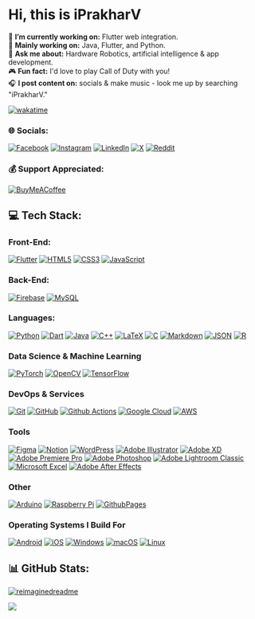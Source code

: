 #  Hi, this is iPrakharV
🔭 **I’m currently working on:**  Flutter web integration.<br>
💬 **Mainly working on:** Java, Flutter, and Python.<br>
🤖 **Ask me about:** Hardware Robotics, artificial intelligence & app development.<br>
🎮 **Fun fact:** I'd love to play Call of Duty with you!<br>
🎧 **I post content on:** socials & make music - look me up by searching "iPrakharV."<br>

 [![wakatime](https://wakatime.com/badge/user/018d9a71-98de-42e5-88e5-a6de48bc3060.svg)](https://wakatime.com/@018d9a71-98de-42e5-88e5-a6de48bc3060)<br/>

### 🌐 Socials:
[![Facebook](https://img.shields.io/badge/Facebook-%231877F2.svg?style=for-the-badge&logo=Facebook&logoColor=white)](https://facebook.com/iprakharv) 
[![Instagram](https://img.shields.io/badge/Instagram-%23E4405F.svg?style=for-the-badge&logo=Instagram&logoColor=white)](https://instagram.com/iprakharv) 
[![LinkedIn](https://img.shields.io/badge/LinkedIn-%230077B5.svg?style=for-the-badge&logo=linkedin&logoColor=white)](https://linkedin.com/in/iprakharv) 
[![X](https://img.shields.io/badge/X-black.svg?style=for-the-badge&logo=X&logoColor=white)](https://x.com/iprakharv) 
[![Reddit](https://img.shields.io/badge/Reddit-%23FF4500.svg?style=for-the-badge&logo=Reddit&logoColor=white)](https://reddit.com/user/iprakharv)

### 💰 Support Appreciated:
  [![BuyMeACoffee](https://img.shields.io/badge/Buy%20Me%20a%20Coffee-ffdd00?style=for-the-badge&logo=buy-me-a-coffee&logoColor=black)](https://buymeacoffee.com/iprakharv) 

## 💻 Tech Stack:

### Front-End:
[![Flutter](https://img.shields.io/badge/Flutter-%2302569B.svg?style=for-the-badge&logo=Flutter&logoColor=white)](https://flutter.dev/)
[![HTML5](https://img.shields.io/badge/html5-%23E34F26.svg?style=for-the-badge&logo=html5&logoColor=white)](https://developer.mozilla.org/en-US/docs/Web/HTML)
[![CSS3](https://img.shields.io/badge/css3-%231572B6.svg?style=for-the-badge&logo=css3&logoColor=white)](https://css3.com/)
[![JavaScript](https://img.shields.io/badge/javascript-%23323330.svg?style=for-the-badge&logo=javascript&logoColor=%23F7DF1E)](https://developer.mozilla.org/en-US/docs/Web/JavaScript)<br>



### Back-End:
[![Firebase](https://img.shields.io/badge/firebase-%23039BE5.svg?style=for-the-badge&logo=firebase)](https://firebase.google.com/)
[![MySQL](https://img.shields.io/badge/mysql-%2300000f.svg?style=for-the-badge&logo=mysql&logoColor=white)](https://www.mysql.com/)<br>



### Languages:
[![Python](https://img.shields.io/badge/python-3670A0?style=for-the-badge&logo=python&logoColor=ffdd54)](https://python.org)
[![Dart](https://img.shields.io/badge/dart-%230175C2.svg?style=for-the-badge&logo=dart&logoColor=white)](https://dart.dev/)
[![Java](https://img.shields.io/badge/java-%23ED8B00.svg?style=for-the-badge&logo=openjdk&logoColor=white)](https://www.java.com/en/)
[![C++](https://img.shields.io/badge/c++-%2300599C.svg?style=for-the-badge&logo=c%2B%2B&logoColor=white)](https://devdocs.io/cpp/)
[![LaTeX](https://img.shields.io/badge/latex-%23008080.svg?style=for-the-badge&logo=latex&logoColor=white)](https://www.latex-project.org/)
[![C](https://img.shields.io/badge/c-%2300599C.svg?style=for-the-badge&logo=c&logoColor=white)](https://en.cppreference.com/w/c/language)
[![Markdown](https://img.shields.io/badge/markdown-%23000000.svg?style=for-the-badge&logo=markdown&logoColor=white)](https://www.markdownguide.org/)
[![JSON](https://img.shields.io/badge/json-5E5C5C?style=for-the-badge&logo=json&logoColor=white)](https://www.json.org/json-en.html)
[![R](https://img.shields.io/badge/r-%23276DC3.svg?style=for-the-badge&logo=r&logoColor=white)](https://www.r-project.org/)<br>


### Data Science & Machine Learning
[![PyTorch](https://img.shields.io/badge/PyTorch-%23EE4C2C.svg?style=for-the-badge&logo=PyTorch&logoColor=white)](https://pytorch.org/)
[![OpenCV](https://img.shields.io/badge/opencv-%23white.svg?style=for-the-badge&logo=opencv&logoColor=white)](https://opencv.org/)
[![TensorFlow](https://img.shields.io/badge/TensorFlow-%23FF6F00.svg?style=for-the-badge&logo=TensorFlow&logoColor=white)](https://www.tensorflow.org/)<br>

### DevOps & Services
[![Git](https://img.shields.io/badge/git-%23F05033.svg?style=for-the-badge&logo=git&logoColor=white)](https://git-scm.com/)
[![GitHub](https://img.shields.io/badge/github-%23121011.svg?style=for-the-badge&logo=github&logoColor=white)](https://github.com)
[![Github Actions](https://img.shields.io/badge/GitHub%20Actions-2088FF?style=for-the-badge&logo=GitHub%20Actions&logoColor=white)](https://github.com/features/actions)
[![Google Cloud](https://img.shields.io/badge/GoogleCloud-%234285F4.svg?style=for-the-badge&logo=google-cloud&logoColor=white)](https://cloud.google.com/)
[![AWS](https://img.shields.io/badge/Amazon_AWS-232F3E?style=for-the-badge&logo=amazon-aws&logoColor=white)](https://aws.amazon.com/)


### Tools
[![Figma](https://img.shields.io/badge/figma-%23F24E1E.svg?style=for-the-badge&logo=figma&logoColor=white)](https://www.figma.com/)
[![Notion](https://img.shields.io/badge/Notion-%23000000.svg?style=for-the-badge&logo=notion&logoColor=white)](https://www.notion.so/)
[![WordPress](https://img.shields.io/badge/WordPress-%23117AC9.svg?style=for-the-badge&logo=WordPress&logoColor=white)](https://wordpress.com/)
[![Adobe Illustrator](https://img.shields.io/badge/adobe%20illustrator-%23FF9A00.svg?style=for-the-badge&logo=adobe%20illustrator&logoColor=white)](https://www.adobe.com/in/products/illustrator.html)
[![Adobe XD](https://img.shields.io/badge/Adobe%20XD-470137?style=for-the-badge&logo=Adobe%20XD&logoColor=#FF61F6)](https://adobexdplatform.com/)<br>
[![Adobe Premiere Pro](https://img.shields.io/badge/Adobe%20Premiere%20Pro-9999FF.svg?style=for-the-badge&logo=Adobe%20Premiere%20Pro&logoColor=white)](https://www.adobe.com/in/products/premiere.html)
[![Adobe Photoshop](https://img.shields.io/badge/adobe%20photoshop-%2331A8FF.svg?style=for-the-badge&logo=adobe%20photoshop&logoColor=white)](https://www.adobe.com/products/photoshop.html)
[![Adobe Lightroom Classic](https://img.shields.io/badge/Adobe%20Lightroom%20Classic-31A8FF.svg?style=for-the-badge&logo=Adobe%20Lightroom%20Classic&logoColor=white)](https://www.adobe.com/in/products/photoshop-lightroom-classic.html)
[![Microsoft Excel](https://img.shields.io/badge/Microsoft_Excel-217346?style=for-the-badge&logo=microsoft-excel&logoColor=white)](https://www.microsoft.com/en-in/microsoft-365/excel)
[![Adobe After Effects](https://img.shields.io/badge/Adobe%20After%20Effects-9999FF.svg?style=for-the-badge&logo=Adobe%20After%20Effects&logoColor=white)](https://www.adobe.com/products/aftereffects.html)<br>


### Other
[![Arduino](https://img.shields.io/badge/-Arduino-00979D?style=for-the-badge&logo=Arduino&logoColor=white)](https://www.arduino.cc/)
[![Raspberry Pi](https://img.shields.io/badge/-RaspberryPi-C51A4A?style=for-the-badge&logo=Raspberry-Pi)](https://www.raspberrypi.com/)
[![GithubPages](https://img.shields.io/badge/github%20pages-121013?style=for-the-badge&logo=github&logoColor=white)](https://pages.github.com/)

### Operating Systems I Build For
[![Android](https://img.shields.io/badge/Android-3DDC84?style=for-the-badge&logo=android&logoColor=white)](https://www.android.com/)
[![iOS](https://img.shields.io/badge/iOS-000000?style=for-the-badge&logo=ios&logoColor=white)](https://developer.apple.com/ios/)
[![Windows](https://img.shields.io/badge/Windows-0078D6?style=for-the-badge&logo=windows&logoColor=white)](https://www.microsoft.com/en-in/windows?r=1)
[![macOS](https://img.shields.io/badge/mac%20os-000000?style=for-the-badge&logo=macos&logoColor=F0F0F0)](https://www.apple.com/in/macos/sonoma/)
[![Linux](https://img.shields.io/badge/Linux-FCC624?style=for-the-badge&logo=linux&logoColor=black)](https://www.linux.org/)




## 📊 GitHub Stats:

[![reimaginedreadme](https://myreadme.vercel.app/api/embed/iprakharv?panels=userstatistics,toprepositories,toplanguages,commitgraph)](https://boulderbugle.com/reimaginedreadme-D76PMmZg)



  
[![](https://visitcount.itsvg.in/api?id=iPrakharV&label=Profile%20Views&color=0&pretty=true)](https://visitcount.itsvg.in)
